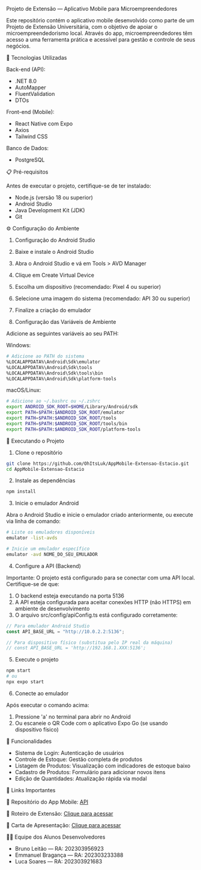 Projeto de Extensão — Aplicativo Mobile para Microempreendedores

Este repositório contém o aplicativo mobile desenvolvido como parte de um Projeto de Extensão Universitária, com o objetivo de apoiar o microempreendedorismo local. Através do app, microempreendedores têm acesso a uma ferramenta prática e acessível para gestão e controle de seus negócios.

🚀 Tecnologias Utilizadas

Back-end (API):

- .NET 8.0
- AutoMapper
- FluentValidation
- DTOs

Front-end (Mobile):

- React Native com Expo
- Axios
- Tailwind CSS

Banco de Dados:

- PostgreSQL

📋 Pré-requisitos

Antes de executar o projeto, certifique-se de ter instalado:

- Node.js (versão 18 ou superior)
- Android Studio
- Java Development Kit (JDK)
- Git

⚙️ Configuração do Ambiente

1. Configuração do Android Studio

1. Baixe e instale o Android Studio
1. Abra o Android Studio e vá em Tools > AVD Manager
1. Clique em Create Virtual Device
1. Escolha um dispositivo (recomendado: Pixel 4 ou superior)
1. Selecione uma imagem do sistema (recomendado: API 30 ou superior)
1. Finalize a criação do emulador

1. Configuração das Variáveis de Ambiente

Adicione as seguintes variáveis ao seu PATH:

Windows:

```bash
# Adicione ao PATH do sistema
%LOCALAPPDATA%\Android\Sdk\emulator
%LOCALAPPDATA%\Android\Sdk\tools
%LOCALAPPDATA%\Android\Sdk\tools\bin
%LOCALAPPDATA%\Android\Sdk\platform-tools
```

macOS/Linux:

```bash
# Adicione ao ~/.bashrc ou ~/.zshrc
export ANDROID_SDK_ROOT=$HOME/Library/Android/sdk
export PATH=$PATH:$ANDROID_SDK_ROOT/emulator
export PATH=$PATH:$ANDROID_SDK_ROOT/tools
export PATH=$PATH:$ANDROID_SDK_ROOT/tools/bin
export PATH=$PATH:$ANDROID_SDK_ROOT/platform-tools
```

🚀 Executando o Projeto

1. Clone o repositório

```bash
git clone https://github.com/OhItsLuk/AppMobile-Extensao-Estacio.git
cd AppMobile-Extensao-Estacio
```

2. Instale as dependências

```bash
npm install
```

3. Inicie o emulador Android

Abra o Android Studio e inicie o emulador criado anteriormente, ou execute via linha de comando:

```bash
# Liste os emuladores disponíveis
emulator -list-avds

# Inicie um emulador específico
emulator -avd NOME_DO_SEU_EMULADOR
```

4. Configure a API (Backend)

Importante: O projeto está configurado para se conectar com uma API local. Certifique-se de que:

1. O backend esteja executando na porta 5136
2. A API esteja configurada para aceitar conexões HTTP (não HTTPS) em ambiente de desenvolvimento
3. O arquivo src/config/apiConfig.ts está configurado corretamente:

```typescript
// Para emulador Android Studio
const API_BASE_URL = "http://10.0.2.2:5136";

// Para dispositivo físico (substitua pelo IP real da máquina)
// const API_BASE_URL = 'http://192.168.1.XXX:5136';
```

5. Execute o projeto

```bash
npm start
# ou
npx expo start
```

6. Conecte ao emulador

Após executar o comando acima:

1. Pressione 'a' no terminal para abrir no Android
2. Ou escaneie o QR Code com o aplicativo Expo Go (se usando dispositivo físico)

📱 Funcionalidades

- Sistema de Login: Autenticação de usuários
- Controle de Estoque: Gestão completa de produtos
- Listagem de Produtos: Visualização com indicadores de estoque baixo
- Cadastro de Produtos: Formulário para adicionar novos itens
- Edição de Quantidades: Atualização rápida via modal

🔗 Links Importantes

📲 Repositório do App Mobile:
[API](https://github.com/OhItsLuk/AppMobile-API/)

📝 Roteiro de Extensão:
[Clique para acessar](https://liveestacio-my.sharepoint.com/:w:/g/personal/202303956932_alunos_estacio_br/EfjGNx3v5pJJrV7F9dYBuAEBw5zyNMkZqtBN5HPv0qAT_w?e=LkPnfz)

📄 Carta de Apresentação:
[Clique para acessar](https://liveestacio-my.sharepoint.com/:w:/g/personal/202303956932_alunos_estacio_br/Eb_sR-6qagRCnPlI8hN6X2sBBgL4BDVXdkSnNtqeiWKJ-Q?e=ccAdW8)

👨‍💻 Equipe dos Alunos Desenvolvedores

- Bruno Leitão — RA: 202303956923
- Emmanuel Bragança — RA: 202303233388
- Luca Soares — RA: 202303921683
